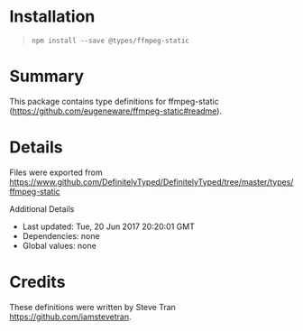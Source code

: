# Installation
> `npm install --save @types/ffmpeg-static`

# Summary
This package contains type definitions for ffmpeg-static (https://github.com/eugeneware/ffmpeg-static#readme).

# Details
Files were exported from https://www.github.com/DefinitelyTyped/DefinitelyTyped/tree/master/types/ffmpeg-static

Additional Details
 * Last updated: Tue, 20 Jun 2017 20:20:01 GMT
 * Dependencies: none
 * Global values: none

# Credits
These definitions were written by Steve Tran <https://github.com/iamstevetran>.

